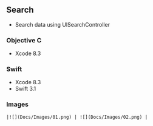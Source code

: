 ## Search
- Search data using UISearchController

### Objective C 
- Xcode 8.3

### Swift
- Xcode 8.3
- Swift 3.1

### Images
```
|![](Docs/Images/01.png) | ![](Docs/Images/02.png) |
